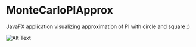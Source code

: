 # MonteCarloPIApprox

JavaFX application visualizing approximation of PI with circle and square :)

![Alt Text](https://media.giphy.com/media/vFKqnCdLPNOKc/giphy.gif)
